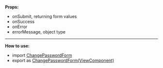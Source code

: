 <p>
<b>Props: </b>
<ul>
<li>onSubmit, returning form values</li>
<li>onSuccess</li>
<li>onError</li>
<li>errorMessage, object type</li>
</ul>
</p>
<p>
<hr />
<b>How to use: </b>
<ul>
<li>import <u>ChangePasswordForm</u></li>
<li>export as <u>ChangePasswordForm(ViewComponent)</u></li>
</ul>
</p>
